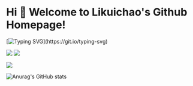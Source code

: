 # Hi 🎉 Welcome to Likuichao's Github Homepage!

[![Typing SVG](https://readme-typing-svg.demolab.com?font=Amatic+SC&weight=700&size=30&pause=1000&color=2999F7&width=435&lines=Welcome+to+my+Github!;hope+to+help+you!)](https://git.io/typing-svg)

<p>
<img src="https://img.shields.io/static/v1?label=Program&message=Java&color=blue"/>
<a href="https://blog.csdn.net/daoshen1314?spm=1000.2115.3001.5343"><img src="https://img.shields.io/static/v1?label=Blog&message=CSDN&color=red"/></a>
</p>

![](https://github-readme-stats.vercel.app/api/top-langs/?username=likuichao&theme=transparent&layout=compact)

![Anurag's GitHub stats](https://github-readme-stats.vercel.app/api?username=Likuichao&show_icons=true&theme=transparent)

